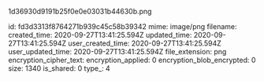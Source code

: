 1d36930d9191b25f0e0e03031b44630b.png

id: fd3d3313f8764271b939c45c58b39342
mime: image/png
filename: 
created_time: 2020-09-27T13:41:25.594Z
updated_time: 2020-09-27T13:41:25.594Z
user_created_time: 2020-09-27T13:41:25.594Z
user_updated_time: 2020-09-27T13:41:25.594Z
file_extension: png
encryption_cipher_text: 
encryption_applied: 0
encryption_blob_encrypted: 0
size: 1340
is_shared: 0
type_: 4